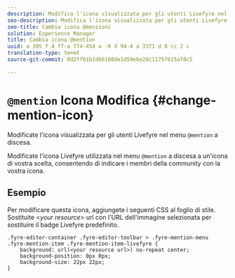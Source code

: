 ```yaml
---
description: Modifica l'icona visualizzata per gli utenti Livefyre nel menu a discesa @mention.
seo-description: Modifica l'icona visualizzata per gli utenti Livefyre nel menu a discesa @menzioni.
seo-title: Cambia icona @menzioni
solution: Experience Manager
title: Cambia icona @mention
uuid: a 395 f 4 ff-a 774-454 a -8 d 94-4 a 3371 d 8 cc 2 c
translation-type: tm+mt
source-git-commit: 0d2ff61b1db6100de1d59e6e20c1175f015a78c5

---
```



# `@mention` Icona Modifica {#change-mention-icon}

Modificate l&#39;icona visualizzata per gli utenti Livefyre nel menu `@mention` a discesa.

Modificate l&#39;icona Livefyre utilizzata nel menu `@mention` a discesa a un&#39;icona di vostra scelta, consentendo di indicare i membri della community con la vostra icona.

## Esempio

Per modificare questa icona, aggiungete i seguenti CSS al foglio di stile. Sostituite &lt;*your resource*&gt; url con l&#39;URL dell&#39;immagine selezionata per sostituire il badge Livefyre predefinito.

```
.fyre-editor-container .fyre-editor-toolbar > .fyre-mention-menu .fyre-mention-item .fyre-mention-item-livefyre { 
    background: url(<your resource url>) no-repeat center; 
    background-position: 0px 0px; 
    background-size: 22px 22px; 
}
```
